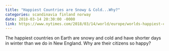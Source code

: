```yaml
---
title: "Happiest Countries are Snowy & Cold...Why?"
categories: scandinavia finland norway
date: 2018-03-14 20:30:00 -0000
link: https://www.nytimes.com/2018/03/14/world/europe/worlds-happiest-countries.html?&moduleDetail=section-news-1&action=click&contentCollection=Health&region=Footer&module=MoreInSection&version=WhatsNext&contentID=WhatsNext&pgtype=article
---
```

The happiest countries on Earth are snowy and cold and have shorter days in winter than we do in New England. Why are their citizens so happy?